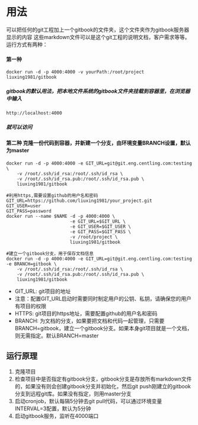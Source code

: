# 用法

可以把任何的git工程加上一个gitbook的文件夹，这个文件夹作为gitbook服务器显示的内容
这些markdown文件可以是这个git工程的说明文档，客户需求等等。
运行方式有两种：

#### 第一种

```
docker run -d -p 4000:4000 -v yourPath:/root/project liuxing1981/gitbook
```
##### gitbook的默认用法，把本地文件系统的gitbook文件夹挂载到容器里，在浏览器中输入

```
http://localhost:4000
```
##### 就可以访问


#### 第二种 克隆一份代码到容器，并新建一个分支，由环境变量BRANCH设置，默认为master

```
docker run -d -p 4000:4000 -e GIT_URL=git@git.eng.centling.com:testing \
    -v /root/.ssh/id_rsa:/root/.ssh/id_rsa \
    -v /root/.ssh/id_rsa.pub:/root/.ssh/id_rsa.pub \
	liuxing1981/gitbook
```

```
#利用https,需要设置github的用户名和密码
GIT_URL=https://github.com/liuxing1981/your_project.git
GIT_USER=user
GIT_PASS=password
docker run --name $NAME -d -p 4000:4000 \
                        -e GIT_URL=$GIT_URL \
                        -e GIT_USER=$GIT_USER \
                        -e GIT_PASS=$GIT_PASS \
                        -v /root/project \
                        liuxing1981/gitbook
```

```
#建立一个gitbook分支，用于保存文档信息
docker run -d -p 4000:4000 -e GIT_URL=git@git.eng.centling.com:testing -e BRANCH=gitbook \
    -v /root/.ssh/id_rsa:/root/.ssh/id_rsa \
    -v /root/.ssh/id_rsa.pub:/root/.ssh/id_rsa.pub \
	liuxing1981/gitbook
```
* GIT_URL: git项目的地址
* 注意：配置GIT_URL启动时需要同时制定用户的公钥、私钥，请确保您的用户有项目的权限
* HTTPS: git项目的https地址，需要配置github的用户名和密码
* BRANCH: 为文档的分支，如果要把文档和代码一起管理，只需要BRANCH=gitbook，建立一个gitbook分支。如果本身git项目就是一个文档，则无需指定。默认BRANCH=master

## 运行原理
1. 克隆项目
2. 检查项目中是否指定有gitbook分支，gitbook分支是存放所有markdown文件的，如果没有则会创建gitbook分支并初始化，然后git push刚建立的gitbook分支到远程git库。如果没有指定，则用master分支
3. 启动cronjob，默认每隔5分钟去git pull代码，可以通过环境变量INTERVAL=3配置，默认为5分钟
4. 启动gitbook服务，监听在4000端口
